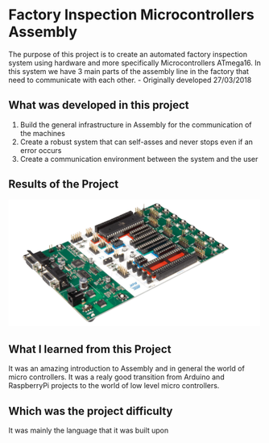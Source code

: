 # Factory Inspection Microcontrollers Assembly

The purpose of this project is to create an automated factory inspection system using hardware and more specifically Microcontrollers ATmega16. In this system we have 3 main parts of the assembly line in the factory that need to communicate with each other. - Originally developed 27/03/2018



## What was developed in this project
1. Build the general infrastructure in Assembly for the communication of the machines
2. Create a robust system that can self-asses and never stops even if an error occurs
3. Create a communication environment between the system and the user 

## Results of the Project 
<img src="Images/microControllerUsed.png" width="500">

## What I learned from this Project
It was an amazing introduction to Assembly and in general the world of micro controllers. It was a realy good transition from Arduino and RaspberryPi projects to the world of low level micro controllers. 

## Which was the project difficulty 
It was mainly the language that it was built upon

